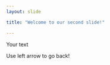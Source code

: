 ```yaml
---
layout: slide

title: "Welcome to our second slide!"

---
```


Your text

Use left arrow to go back!
